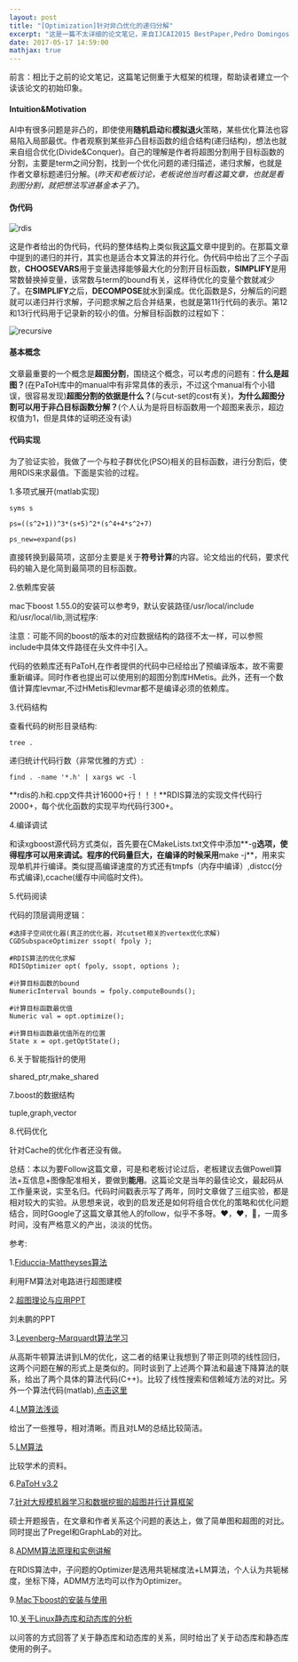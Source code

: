 ```yaml
---
layout: post
title: "[Optimization]针对非凸优化的递归分解"
excerpt: "这是一篇不太详细的论文笔记，来自IJCAI2015 BestPaper,Pedro Domingos的作品，《Recursive Decomposition for Nonconvex Optimization》文中提出了RDIS算法。"
date: 2017-05-17 14:59:00
mathjax: true
---
```

<script type="text/javascript" src="http://cdn.mathjax.org/mathjax/latest/MathJax.js?config=default"></script>

前言：相比于之前的论文笔记，这篇笔记侧重于大框架的梳理，帮助读者建立一个读该论文的初始印象。

#### Intuition&Motivation

AI中有很多问题是非凸的，即使使用**随机启动**和**模拟退火**策略，某些优化算法也容易陷入局部最优。作者观察到某些非凸目标函数的组合结构(递归结构)，想法也就来自组合优化(Divide&Conquer)。自己的理解是作者将超图分割用于目标函数的分割，主要是term之间分割，找到一个优化问题的递归描述，递归求解，也就是作者文章标题递归分解。(_昨天和老板讨论，老板说他当时看这篇文章，也就是看到图分割，就把想法写进基金本子了_)。

#### 伪代码

![rdis](http://wx1.sinaimg.cn/mw690/aba7d18bgy1ffvjj52045j20em0egtbm.jpg)

这是作者给出的伪代码，代码的整体结构上类似我[这篇](https://zhpmatrix.github.io/2017/05/11/adding-grouping-recursive/)文章中提到的。在那篇文章中提到的递归的并行，其实也是适合本文算法的并行化。伪代码中给出了三个子函数，**CHOOSEVARS**用于变量选择能够最大化的分割开目标函数，**SIMPLIFY**是用常数替换掉变量，该常数与term的bound有关，这样待优化的变量个数就减少了。在**SIMPLIFY**之后，**DECOMPOSE**就水到渠成。优化函数是*S*，分解后的问题就可以递归并行求解，子问题求解之后合并结果，也就是第11行代码的表示。第12和13行代码用于记录新的较小的值。分解目标函数的过程如下：

![recursive](http://wx2.sinaimg.cn/mw690/aba7d18bgy1ffvk7kebnyj20gp0aq412.jpg)

#### 基本概念

文章最重要的一个概念是**超图分割**，围绕这个概念，可以考虑的问题有：**什么是超图？**(在PaToH库中的manual中有非常具体的表示，不过这个manual有个小错误，很容易发现)**超图分割的依据是什么？**(与cut-set的cost有关)，**为什么超图分割可以用于非凸目标函数分解？**(个人认为是将目标函数用一个超图来表示，超边权值为1，但是具体的证明还没有读)

#### 代码实现

为了验证实验，我做了一个与粒子群优化(PSO)相关的目标函数，进行分割后，使用RDIS来求最值。下面是实验的过程。

1.多项式展开(matlab实现)

    syms s

    ps=((s^2+1))^3*(s+5)^2*(s^4+4*s^2+7)

    ps_new=expand(ps)

直接转换到最简项，这部分主要是关于**符号计算**的内容。论文给出的代码，要求代码的输入是化简到最简项的目标函数。

2.依赖库安装

mac下boost 1.55.0的安装可以参考9，默认安装路径/usr/local/include和/usr/local/lib,测试程序:

<script src="https://gist.github.com/zhpmatrix/f6879b053a0bdafb942a3deb801bfb2d.js"></script>

注意：可能不同的boost的版本的对应数据结构的路径不太一样，可以参照include中具体文件路径在头文件中引入。

代码的依赖库还有PaToH,在作者提供的代码中已经给出了预编译版本，故不需要重新编译。同时作者也提出可以使用别的超图分割库HMetis。此外，还有一个数值计算库levmar,不过HMetis和levmar都不是编译必须的依赖库。

3.代码结构

查看代码的树形目录结构:

    tree .

递归统计代码行数（非常优雅的方式）:

    find . -name '*.h' | xargs wc -l

**rdis的.h和.cpp文件共计16000+行！！！**RDIS算法的实现文件代码行2000+，每个优化函数的实现平均代码行300+。

4.编译调试

和读xgboost源代码方式类似，首先要在CMakeLists.txt文件中添加**-g**选项，使得程序可以用来调试。程序的代码量巨大，在编译的时候采用**make -j**，用来实现单机并行编译。类似提高编译速度的方式还有tmpfs（内存中编译）,distcc(分布式编译),ccache(缓存中间临时文件)。

5.代码阅读

代码的顶层调用逻辑：

    #选择子空间优化器(真正的优化器，对cutset相关的vertex优化求解)
    CGDSubspaceOptimizer ssopt( fpoly );
    
    #RDIS算法的优化求解
    RDISOptimizer opt( fpoly, ssopt, options );

    #计算目标函数的bound
    NumericInterval bounds = fpoly.computeBounds();
    
    #计算目标函数最优值
    Numeric val = opt.optimize();

    #计算目标函数最优值所在的位置
    State x = opt.getOptState();

6.关于智能指针的使用

shared_ptr,make_shared

7.boost的数据结构

tuple,graph,vector

8.代码优化

针对Cache的优化作者还没有做。

总结：本以为要Follow这篇文章，可是和老板讨论过后，老板建议去做Powell算法+互信息+图像配准相关，要做到**能用**。这篇论文是当年的最佳论文，最起码从工作量来说，实至名归。代码时间戳表示写了两年，同时文章做了三组实验，都是相对较大的实验。从思想来说，收到的启发还是如何将组合优化的策略和优化问题结合，同时Google了这篇文章其他人的follow，似乎不多呀。❤，❤️，🏀，一周多时间，没有严格意义的产出，淡淡的忧伤。

参考:

1.[Fiduccia-Mattheyses算法](http://blog.csdn.net/peterchan88/article/details/68952839)

利用FM算法对电路进行超图建模

2.[超图理论与应用PPT](https://wenku.baidu.com/view/6b1b0527a5e9856a56126021.html)

刘未鹏的PPT

3.[Levenberg–Marquardt算法学习](http://www.tuicool.com/articles/jEzaIbR)

从高斯牛顿算法讲到LM的优化，这二者的结果让我想到了带正则项的线性回归，这两个问题在解的形式上是类似的。同时谈到了上述两个算法和最速下降算法的联系，给出了两个具体的算法代码(C++)。比较了线性搜索和信赖域方法的对比。另外一个算法代码(matlab),[点击这里](http://www.cppblog.com/abilitytao/archive/2010/12/10/136058.html)

4.[LM算法浅谈](http://blog.csdn.net/liu14lang/article/details/53991897)

给出了一些推导，相对清晰。而且对LM的总结比较简洁。

5.[LM算法](https://wenku.baidu.com/view/b27b577d453610661ed9f4a8.html)

比较学术的资料。

6.[PaToH v3.2](http://bmi.osu.edu/~umit/software.html#datacutter)

7.[针对大规模机器学习和数据挖掘的超图并行计算框架](http://www.docin.com/p-1070025242.html)

硕士开题报告，在文章和作者关系这个问题的表达上，做了简单图和超图的对比。同时提出了Pregel和GraphLab的对比。

8.[ADMM算法原理和实例讲解](https://wenku.baidu.com/view/443092cb650e52ea54189840.html)

在RDIS算法中，子问题的Optimizer是选用共轭梯度法+LM算法，个人认为共轭梯度，坐标下降，ADMM方法均可以作为Optimizer。

9.[Mac下boost的安装与使用](http://blog.csdn.net/pyang1989/article/details/41725747)

10.[关于Linux静态库和动态库的分析](http://www.cnblogs.com/hzh1024n/archive/2009/09/17/1568357.html)

以问答的方式回答了关于静态库和动态库的关系，同时给出了关于动态库和静态库使用的例子。